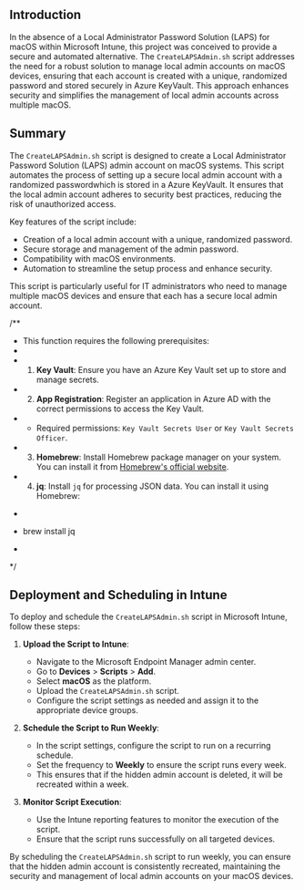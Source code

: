## Introduction

In the absence of a Local Administrator Password Solution (LAPS) for macOS within Microsoft Intune, this project was conceived to provide a secure and automated alternative. The `CreateLAPSAdmin.sh` script addresses the need for a robust solution to manage local admin accounts on macOS devices, ensuring that each account is created with a unique, randomized password and stored securely in Azure KeyVault. This approach enhances security and simplifies the management of local admin accounts across multiple macOS.

## Summary

The `CreateLAPSAdmin.sh` script is designed to create a Local Administrator Password Solution (LAPS) admin account on macOS systems. This script automates the process of setting up a secure local admin account with a randomized passwordwhich is stored in a Azure KeyVault. It ensures that the local admin account adheres to security best practices, reducing the risk of unauthorized access.

Key features of the script include:
- Creation of a local admin account with a unique, randomized password.
- Secure storage and management of the admin password.
- Compatibility with macOS environments.
- Automation to streamline the setup process and enhance security.

This script is particularly useful for IT administrators who need to manage multiple macOS devices and ensure that each has a secure local admin account.

/**
 * This function requires the following prerequisites:
 * 
 * 1. **Key Vault**: Ensure you have an Azure Key Vault set up to store and manage secrets.
 * 2. **App Registration**: Register an application in Azure AD with the correct permissions to access the Key Vault.
 *    - Required permissions: `Key Vault Secrets User` or `Key Vault Secrets Officer`.
 * 3. **Homebrew**: Install Homebrew package manager on your system. You can install it from [Homebrew's official website](https://brew.sh/).
 * 4. **jq**: Install `jq` for processing JSON data. You can install it using Homebrew:
 *    ```sh
 *    brew install jq
 *    ```
 */

## Deployment and Scheduling in Intune

To deploy and schedule the `CreateLAPSAdmin.sh` script in Microsoft Intune, follow these steps:

1. **Upload the Script to Intune**:
    - Navigate to the Microsoft Endpoint Manager admin center.
    - Go to **Devices** > **Scripts** > **Add**.
    - Select **macOS** as the platform.
    - Upload the `CreateLAPSAdmin.sh` script.
    - Configure the script settings as needed and assign it to the appropriate device groups.

2. **Schedule the Script to Run Weekly**:
    - In the script settings, configure the script to run on a recurring schedule.
    - Set the frequency to **Weekly** to ensure the script runs every week.
    - This ensures that if the hidden admin account is deleted, it will be recreated within a week.

3. **Monitor Script Execution**:
    - Use the Intune reporting features to monitor the execution of the script.
    - Ensure that the script runs successfully on all targeted devices.

By scheduling the `CreateLAPSAdmin.sh` script to run weekly, you can ensure that the hidden admin account is consistently recreated, maintaining the security and management of local admin accounts on your macOS devices.
